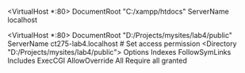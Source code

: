 <VirtualHost *:80>
    DocumentRoot "C:/xampp/htdocs"
    ServerName localhost
</VirtualHost>

<VirtualHost *:80>
    DocumentRoot "D:/Projects/mysites/lab4/public"
    ServerName ct275-lab4.localhost
    # Set access permission
    <Directory "D:/Projects/mysites/lab4/public">
        Options Indexes FollowSymLinks Includes ExecCGI
        AllowOverride All
        Require all granted
    </Directory>
</VirtualHost>